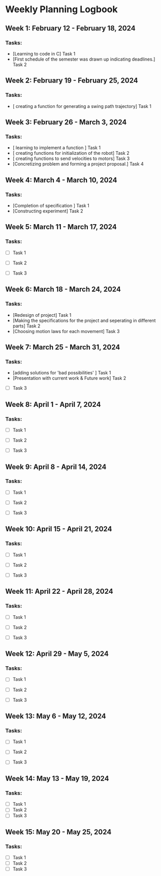 # Weekly Planning Logbook

## Week 1: February 12 - February 18, 2024

### Tasks:

- [Learning to code in C] Task 1
- [First schedule of the semester was drawn up indicating deadlines.] Task 2

## Week 2: February 19 - February 25, 2024

### Tasks:

- [ creating a function for generating a swing path trajectory] Task 1


## Week 3: February 26 - March 3, 2024

### Tasks:

- [ learning to implement a function ] Task 1
- [ creating functions for initialization of the robot] Task 2
- [ creating functions to send velocities to motors] Task 3
- [Concretizing problem and forming a project proposal.] Task 4
## Week 4: March 4 - March 10, 2024

### Tasks:

- [Completion of specification ] Task 1
- [Constructing experiment] Task 2

## Week 5: March 11 - March 17, 2024

### Tasks:

- [ ] Task 1
- [ ] Task 2
- [ ] Task 3


## Week 6: March 18 - March 24, 2024

### Tasks:

- [Redesign of project] Task 1
- [Making the specifications for the project and seperating in different parts] Task 2
- [Choosing motion laws for each movement] Task 3


## Week 7: March 25 - March 31, 2024

### Tasks:

- [adding solutions for  'bad possibilities' ] Task 1
- [Presentation with current work & Future work] Task 2
- [ ] Task 3


## Week 8: April 1 - April 7, 2024

### Tasks:

- [ ] Task 1
- [ ] Task 2
- [ ] Task 3


## Week 9: April 8 - April 14, 2024

### Tasks:


- [ ] Task 1
- [ ] Task 2
- [ ] Task 3



## Week 10: April 15 - April 21, 2024

### Tasks:

- [ ] Task 1
- [ ] Task 2
- [ ] Task 3



## Week 11: April 22 - April 28, 2024

### Tasks:

- [ ] Task 1
- [ ] Task 2
- [ ] Task 3



## Week 12: April 29 - May 5, 2024

### Tasks:

- [ ] Task 1
- [ ] Task 2
- [ ] Task 3


## Week 13: May 6 - May 12, 2024

### Tasks:

- [ ] Task 1
- [ ] Task 2
- [ ] Task 3



## Week 14: May 13 - May 19, 2024

### Tasks:

- [ ] Task 1
- [ ] Task 2
- [ ] Task 3

## Week 15: May 20 - May 25, 2024

### Tasks:

- [ ] Task 1
- [ ] Task 2
- [ ] Task 3
